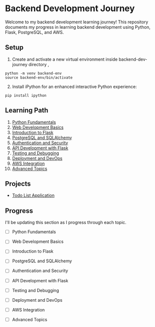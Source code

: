 # Backend Development Journey

Welcome to my backend development learning journey! This repository documents my progress in learning backend development using Python, Flask, PostgreSQL, and AWS.

## Setup

1. Create and activate a new virtual environment inside backend-dev-journey directory ,
```
python -m venv backend-env
source backend-env/bin/activate
```

2. Install iPython for an enhanced interactive Python experience:
```
pip install ipython
```

## Learning Path

1. [Python Fundamentals](./01-python-fundamentals/README.md)
2. [Web Development Basics](./02-web-dev-basics/README.md)
3. [Introduction to Flask](./03-flask-intro/README.md)
4. [PostgreSQL and SQLAlchemy](./04-postgresql-and-sqlalchemy/README.md)
5. [Authentication and Security](./05-auth-and-security/README.md)
6. [API Development with Flask](./06-api-development/README.md)
7. [Testing and Debugging](./07-testing-and-debugging/README.md)
8. [Deployment and DevOps](./08-deployment-and-devops/README.md)
9. [AWS Integration](./09-aws-integration/README.md)
10. [Advanced Topics](./10-advanced-topics/README.md)

## Projects

- [Todo List Application](./projects/todo-list-app/README.md)

## Progress

I'll be updating this section as I progress through each topic.

- [ ] Python Fundamentals
- [ ] Web Development Basics
- [ ] Introduction to Flask
- [ ] PostgreSQL and SQLAlchemy
- [ ] Authentication and Security
- [ ] API Development with Flask
- [ ] Testing and Debugging
- [ ] Deployment and DevOps
- [ ] AWS Integration
- [ ] Advanced Topics

